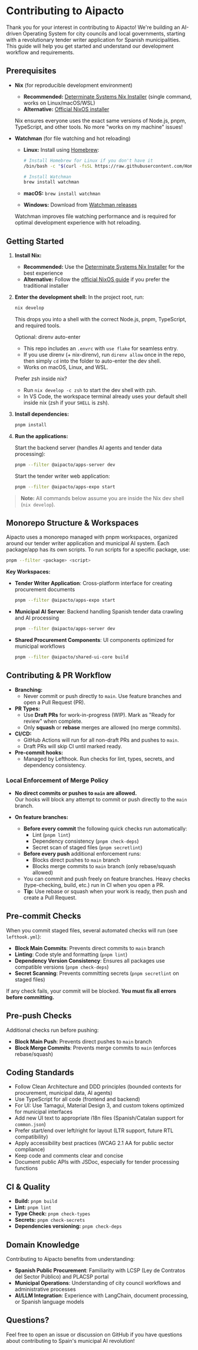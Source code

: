 # Contributing to Aipacto

Thank you for your interest in contributing to Aipacto! We're building an AI-driven Operating System for city councils and local governments, starting with a revolutionary tender writer application for Spanish municipalities. This guide will help you get started and understand our development workflow and requirements.

## Prerequisites

- **Nix** (for reproducible development environment)
  - **Recommended:** [Determinate Systems Nix Installer](https://zero-to-nix.com/start/install/) (single command, works on Linux/macOS/WSL)
  - **Alternative:** [Official NixOS installer](https://nixos.org/download.html)

  Nix ensures everyone uses the exact same versions of Node.js, pnpm, TypeScript, and other tools. No more "works on my machine" issues!

- **Watchman** (for file watching and hot reloading)
  - **Linux:** Install using [Homebrew](https://brew.sh/):

    ```bash
    # Install Homebrew for Linux if you don't have it
    /bin/bash -c "$(curl -fsSL https://raw.githubusercontent.com/Homebrew/install/HEAD/install.sh)"
    
    # Install Watchman
    brew install watchman
    ```

  - **macOS:** `brew install watchman`
  - **Windows:** Download from [Watchman releases](https://github.com/facebook/watchman/releases)
  
  Watchman improves file watching performance and is required for optimal development experience with hot reloading.

## Getting Started

1. **Install Nix:**
   - **Recommended:** Use the [Determinate Systems Nix Installer](https://zero-to-nix.com/start/install/) for the best experience
   - **Alternative:** Follow the [official NixOS guide](https://nixos.org/download.html) if you prefer the traditional installer

2. **Enter the development shell:**
   In the project root, run:

   ```bash
   nix develop
   ```

   This drops you into a shell with the correct Node.js, pnpm, TypeScript, and required tools.

   Optional: direnv auto-enter
   - This repo includes an `.envrc` with `use flake` for seamless entry.
   - If you use direnv (+ nix-direnv), run `direnv allow` once in the repo, then simply `cd` into the folder to auto-enter the dev shell.
   - Works on macOS, Linux, and WSL.

   Prefer zsh inside nix?
   - Run `nix develop -c zsh` to start the dev shell with zsh.
   - In VS Code, the workspace terminal already uses your default shell inside nix (zsh if your `SHELL` is zsh).

3. **Install dependencies:**

   ```bash
   pnpm install
   ```

4. **Run the applications:**

   Start the backend server (handles AI agents and tender data processing):

   ```bash
   pnpm --filter @aipacto/apps-server dev
   ```

   Start the tender writer web application:

   ```bash
   pnpm --filter @aipacto/apps-expo start
   ```

> **Note:** All commands below assume you are inside the Nix dev shell (`nix develop`).

## Monorepo Structure & Workspaces

Aipacto uses a monorepo managed with pnpm workspaces, organized around our tender writer application and municipal AI system. Each package/app has its own scripts. To run scripts for a specific package, use:

```sh
pnpm --filter <package> <script>
```

**Key Workspaces:**

- **Tender Writer Application**: Cross-platform interface for creating procurement documents

  ```sh
  pnpm --filter @aipacto/apps-expo start
  ```

- **Municipal AI Server**: Backend handling Spanish tender data crawling and AI processing

  ```sh
  pnpm --filter @aipacto/apps-server dev
  ```

- **Shared Procurement Components**: UI components optimized for municipal workflows

  ```sh
  pnpm --filter @aipacto/shared-ui-core build
  ```

## Contributing & PR Workflow

- **Branching:**
  - Never commit or push directly to `main`. Use feature branches and open a Pull Request (PR).
- **PR Types:**
  - Use **Draft PRs** for work-in-progress (WIP). Mark as "Ready for review" when complete.
  - Only **squash** or **rebase** merges are allowed (no merge commits).
- **CI/CD:**
  - GitHub Actions will run for all non-draft PRs and pushes to `main`.
  - Draft PRs will skip CI until marked ready.
- **Pre-commit hooks:**
  - Managed by Lefthook. Run checks for lint, types, secrets, and dependency consistency.

### Local Enforcement of Merge Policy

- **No direct commits or pushes to `main` are allowed.**  
  Our hooks will block any attempt to commit or push directly to the `main` branch.

- **On feature branches:**
  - **Before every commit** the following quick checks run automatically:
    - Lint (`pnpm lint`)
    - Dependency consistency (`pnpm check-deps`)
    - Secret scan of staged files (`pnpm secretlint`)
  - **Before every push** additional enforcement runs:
    - Blocks direct pushes to `main` branch
    - Blocks merge commits to `main` branch (only rebase/squash allowed)
  - You can commit and push freely on feature branches. Heavy checks (type-checking, build, etc.) run in CI when you open a PR.
  - **Tip:** Use rebase or squash when your work is ready, then push and create a Pull Request.

## Pre-commit Checks

When you commit staged files, several automated checks will run (see `lefthook.yml`):

- **Block Main Commits**: Prevents direct commits to `main` branch
- **Linting**: Code style and formatting (`pnpm lint`)
- **Dependency Version Consistency**: Ensures all packages use compatible versions (`pnpm check-deps`)
- **Secret Scanning**: Prevents committing secrets (`pnpm secretlint` on staged files)

If any check fails, your commit will be blocked. **You must fix all errors before committing.**

## Pre-push Checks

Additional checks run before pushing:

- **Block Main Push**: Prevents direct pushes to `main` branch
- **Block Merge Commits**: Prevents merge commits to `main` (enforces rebase/squash)

## Coding Standards

- Follow Clean Architecture and DDD principles (bounded contexts for procurement, municipal data, AI agents)
- Use TypeScript for all code (frontend and backend)
- For UI: Use Tamagui, Material Design 3, and custom tokens optimized for municipal interfaces
- Add new UI text to appropriate i18n files (Spanish/Catalan support for `common.json`)
- Prefer start/end over left/right for layout (LTR support, future RTL compatibility)
- Apply accessibility best practices (WCAG 2.1 AA for public sector compliance)
- Keep code and comments clear and concise
- Document public APIs with JSDoc, especially for tender processing functions

## CI & Quality

- **Build:** `pnpm build`
- **Lint:** `pnpm lint`
- **Type Check:** `pnpm check-types`
- **Secrets:** `pnpm check-secrets`
- **Dependencies versioning:** `pnpm check-deps`

## Domain Knowledge

Contributing to Aipacto benefits from understanding:

- **Spanish Public Procurement**: Familiarity with LCSP (Ley de Contratos del Sector Público) and PLACSP portal
- **Municipal Operations**: Understanding of city council workflows and administrative processes
- **AI/LLM Integration**: Experience with LangChain, document processing, or Spanish language models

## Questions?

Feel free to open an issue or discussion on GitHub if you have questions about contributing to Spain's municipal AI revolution!
